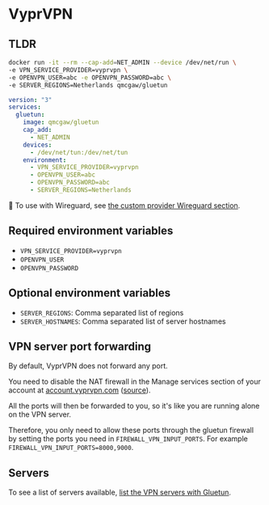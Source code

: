 # VyprVPN

## TLDR

```sh
docker run -it --rm --cap-add=NET_ADMIN --device /dev/net/run \
-e VPN_SERVICE_PROVIDER=vyprvpn \
-e OPENVPN_USER=abc -e OPENVPN_PASSWORD=abc \
-e SERVER_REGIONS=Netherlands qmcgaw/gluetun
```

```yml
version: "3"
services:
  gluetun:
    image: qmcgaw/gluetun
    cap_add:
      - NET_ADMIN
    devices:
      - /dev/net/tun:/dev/net/tun
    environment:
      - VPN_SERVICE_PROVIDER=vyprvpn
      - OPENVPN_USER=abc
      - OPENVPN_PASSWORD=abc
      - SERVER_REGIONS=Netherlands
```

💁 To use with Wireguard, see [the custom provider Wireguard section](custom.md#wireguard).

## Required environment variables

- `VPN_SERVICE_PROVIDER=vyprvpn`
- `OPENVPN_USER`
- `OPENVPN_PASSWORD`

## Optional environment variables

- `SERVER_REGIONS`: Comma separated list of regions
- `SERVER_HOSTNAMES`: Comma separated list of server hostnames

## VPN server port forwarding

By default, VyprVPN does not forward any port.

You need to disable the NAT firewall in the Manage services section of your account at [account.vyprvpn.com](https://account.vyprvpn.com/) ([source](https://support.vyprvpn.com/hc/en-us/articles/360039668472-Does-VyprVPN-support-Port-Forwarding-)).

All the ports will then be forwarded to you, so it's like you are running alone on the VPN server.

Therefore, you only need to allow these ports through the gluetun firewall by setting the ports you need in `FIREWALL_VPN_INPUT_PORTS`.
For example `FIREWALL_VPN_INPUT_PORTS=8000,9000`.

## Servers

To see a list of servers available, [list the VPN servers with Gluetun](../servers.md#list-of-vpn-servers).
